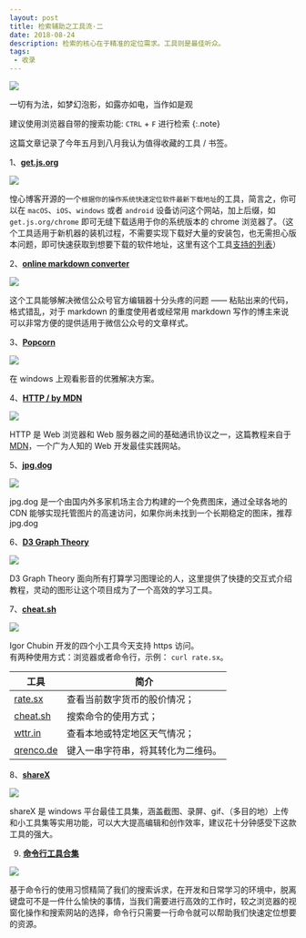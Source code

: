 ```yaml
---
layout: post
title: 检索辅助之工具流·二
date: 2018-08-24
description: 检索的核心在于精准的定位需求。工具则是最佳听众。
tags:
 - 收录
---
```


![](https://i.jpg.dog/img/34120c05cd2511e74c65cc5a88c7d713.jpg)

一切有为法，如梦幻泡影，如露亦如电，当作如是观
    
<!--more-->

建议使用浏览器自带的搜索功能: `CTRL` + `F` 进行检索
{:.note}

这篇文章记录了今年五月到八月我认为值得收藏的工具 / 书签。


1、**[get.js.org](//get.js.org)**

![](https://ask.qcloudimg.com/draft/1026032/7z79mbgzx8.png)

惶心博客开源的一个`根据你的操作系统快速定位软件最新下载地址`的工具，简言之，你可以在 `macOS`、`iOS`、`windows` 或者 `android` 设备访问这个网站，加上后缀，如 `get.js.org/chrome` 即可无缝下载适用于你的系统版本的 chrome 浏览器了。（这个工具适用于新机器的装机过程，不需要实现下载好大量的安装包，也无需担心版本问题，即可快速获取到想要下载的软件地址，这里有这个工具[支持的列表](https://get.js.org/apps)）


2、**[online markdown converter](http://md.barretlee.com/)**

![](https://telegra.ph/file/86e7acbb16b430afb0de9.png)

这个工具能够解决微信公众号官方编辑器十分头疼的问题 —— 粘贴出来的代码，格式错乱，对于 markdown 的重度使用者或经常用 markdown 写作的博主来说可以非常方便的提供适用于微信公众号的文章样式。


3、**[Popcorn](https://github.com/bbougot/Popcorn)**

![](https://telegra.ph/file/db6539bae03e202bc5eaa.png)

在 windows 上观看影音的优雅解决方案。


4、**[HTTP / by MDN](https://developer.mozilla.org/zh-CN/docs/Web/HTTP)**

![](https://i.jpg.dog/img/3a90ec2e83615b860ae07b0f04b8e8fe.png)

HTTP 是 Web 浏览器和 Web 服务器之间的基础通讯协议之一，这篇教程来自于 [MDN](https://developer.mozilla.org/zh-CN/docs/Web)，一个广为人知的 Web 开发最佳实践网站。


5、**[jpg.dog](https://jpg.dog/)**

![](https://i.jpg.dog/img/7359f04c3cd0639ece89ae3a7a88fb7f.png)

jpg.dog 是一个由国内外多家机场主合力构建的一个免费图床，通过全球各地的 CDN 能够实现托管图片的高速访问，如果你尚未找到一个长期稳定的图床，推荐 jpg.dog


6、**[D3 Graph Theory](https://mrpandey.github.io/d3graphTheory/index.html)**

![](https://telegra.ph/file/9a93380599aedcd871df3.gif)

D3 Graph Theory 面向所有打算学习图理论的人，这里提供了快捷的交互式介绍教程，灵动的图形让这个项目成为了一个高效的学习工具。


7、**[cheat.sh](//cheat.sh)**

![](https://i.jpg.dog/img/378c5ab9afcb63394e7773c07fddc745.png)

Igor Chubin 开发的四个小工具今天支持 https 访问。  
有两种使用方式：浏览器或者命令行，示例： `curl rate.sx`。  

| 工具 | 简介
|-|-
[rate.sx](//rate.sx) | 查看当前数字货币的股价情况；  
[cheat.sh](//cheat.sh) | 搜索命令的使用方式；  
[wttr.in](//wttr.in) | 查看本地或特定地区天气情况；  
[qrenco.de](//qrenco.de) | 键入一串字符串，将其转化为二维码。


8、**[shareX](https://getsharex.com/)**

![](https://getsharex.com/img/ShareX_Animation.gif)

shareX 是 windows 平台最佳工具集，涵盖截图、录屏、gif、（多目的地）上传和小工具集等实用功能，可以大大提高编辑和创作效率，建议花十分钟感受下这款工具的强大。

9. **[命令行工具合集](https://segmentfault.com/a/1190000009728316#articleHeader35)**

![](https://farm2.staticflickr.com/1884/44259303761_10d25df0e0_o.png)

基于命令行的使用习惯精简了我们的搜索诉求，在开发和日常学习的环境中，脱离键盘可不是一件什么愉快的事情，当我们需要进行高效的工作时，较之浏览器的视窗化操作和搜索网站的选择，命令行只需要一行命令就可以帮助我们快速定位想要的资源。